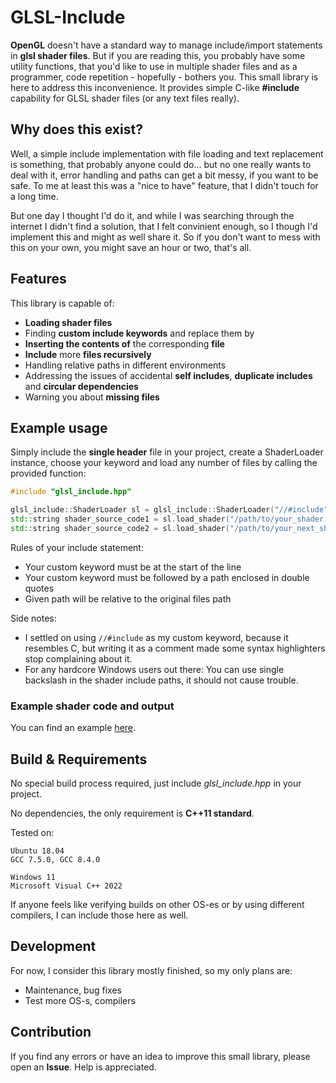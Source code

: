 # GLSL-Include

**OpenGL** doesn't have a standard way to manage include/import statements in **glsl shader files**. But if you are reading this, you probably have some utility functions, that you'd like to use in multiple shader files and as a programmer, code repetition - hopefully - bothers you. This small library is here to address this inconvenience. It provides simple C-like **#include** capability for GLSL shader files (or any text files really).

## Why does this exist?

Well, a simple include implementation with file loading and text replacement is something, that probably anyone could do... but no one really wants to deal with it, error handling and paths can get a bit messy, if you want to be safe. To me at least this was a "nice to have" feature, that I didn't touch for a long time.

But one day I thought I'd do it, and while I was searching through the internet I didn't find a solution, that I felt convinient enough, so I though I'd implement this and might as well share it. So if you don't want to mess with this on your own, you might save an hour or two, that's all.

## Features

 This library is capable of:
- **Loading shader files**
- Finding **custom include keywords** and replace them by
- **Inserting the contents of** the corresponding **file**
- **Include** more **files recursively**
- Handling relative paths in different environments
- Addressing the issues of accidental **self includes**, **duplicate includes** and **circular dependencies**
- Warning you about **missing files**

## Example usage

Simply include the **single header** file in your project, create a ShaderLoader instance, choose your keyword and load any number of files by calling the provided function:

```cpp
#include "glsl_include.hpp"
```
```cpp
glsl_include::ShaderLoader sl = glsl_include::ShaderLoader("//#include");
std::string shader_source_code1 = sl.load_shader("/path/to/your_shader.glsl");
std::string shader_source_code2 = sl.load_shader("/path/to/your_next_shader.glsl");
```

Rules of your include statement:
- Your custom keyword must be at the start of the line
- Your custom keyword must be followed by a path enclosed in double quotes
- Given path will be relative to the original files path

Side notes:
- I settled on using `//#include` as my custom keyword, because it resembles C, but writing it as a comment made some syntax highlighters stop complaining about it.
- For any hardcore Windows users out there: You can use single backslash in the shader include paths, it should not cause trouble.

### Example shader code and output

You can find an example [here](./examples/examples.md).

## Build & Requirements
No special build process required, just include *glsl_include.hpp* in your project.

No dependencies, the only requirement is **C++11 standard**.

Tested on:
```
Ubuntu 18.04
GCC 7.5.0, GCC 8.4.0

Windows 11
Microsoft Visual C++ 2022
```
If anyone feels like verifying builds on other OS-es or by using different compilers, I can include those here as well.


## Development
For now, I consider this library mostly finished, so my only plans are:
- Maintenance, bug fixes
- Test more OS-s, compilers

## Contribution

If you find any errors or have an idea to improve this small library, please open an **Issue**. Help is appreciated.
